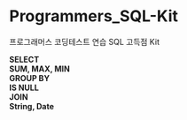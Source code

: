 # Programmers_SQL-Kit
프로그래머스 코딩테스트 연습 SQL 고득점 Kit  

**SELECT**  
**SUM, MAX, MIN**  
**GROUP BY**  
**IS NULL**      
**JOIN**  
**String, Date**  

